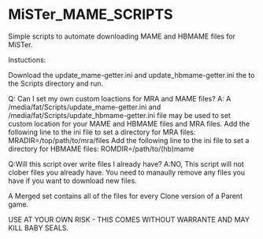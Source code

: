 # MiSTer_MAME_SCRIPTS
Simple scripts to automate downloading MAME and HBMAME files for MiSTer.

Instuctions: 

Download the update_mame-getter.ini and update_hbmame-getter.ini the  to the Scripts directory and run.

Q: Can I set my own custom loactions for MRA and MAME files? 
A: A /media/fat/Scripts/update_mame-getter.ini and /media/fat/Scripts/update_hbmame-getter.ini file may be used to set custom location for your MAME and HBMAME files and MRA files.
Add the following line to the ini file to set a directory for MRA files: MRADIR=/top/path/to/mra/files
Add the following line to the ini file to set a directory for HBMAME files: ROMDIR=/path/to/(hb)mame

Q:Will this script over write files I already have?
A:NO, This script will not clober files you already have. You need to manaully remove any files you have if you want to download new files.

A Merged set contains all of the files for every Clone version of a Parent game.

USE AT YOUR OWN RISK - THIS COMES WITHOUT WARRANTE AND MAY KILL BABY SEALS.

